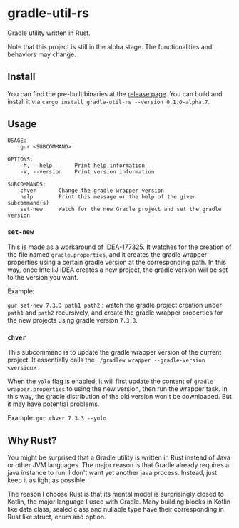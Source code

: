 # gradle-util-rs

Gradle utility written in Rust.

Note that this project is still in the alpha stage. The functionalities and behaviors may change.

## Install

You can find the pre-built binaries at the [release page](https://github.com/jason5lee/gradle-util-rs/releases). You can build and install it via `cargo install gradle-util-rs --version 0.1.0-alpha.7`.

## Usage

```
USAGE:
    gur <SUBCOMMAND>

OPTIONS:
    -h, --help       Print help information
    -V, --version    Print version information

SUBCOMMANDS:
    chver       Change the gradle wrapper version
    help        Print this message or the help of the given subcommand(s)
    set-new     Watch for the new Gradle project and set the gradle version
```

### `set-new`

This is made as a workaround of [IDEA-177325](https://youtrack.jetbrains.com/issue/IDEA-177325). It watches for the creation of the file named `gradle.properties`, and it creates the gradle wrapper properties using a certain gradle version at the corresponding path. In this way, once IntelliJ IDEA creates a new project, the gradle version will be set to the version you want.

Example:

`gur set-new 7.3.3 path1 path2` : watch the gradle project creation under `path1` and `path2` recursively, and create the gradle wrapper properties for the new projects using gradle version `7.3.3`.

### `chver`

This subcommand is to update the gradle wrapper version of the current project.
It essentially calls the `./gradlew wrapper --gradle-version <version>` .

When the `yolo` flag is enabled, it will first update the content of `gradle-wrapper.properties` to using the new version,
then run the wrapper task. In this way, the gradle distribution of the old version won't be downloaded. But it may have potential problems.

Example: `gur chver 7.3.3 --yolo`

## Why Rust?

You might be surprised that a Gradle utility is written in Rust instead of Java or other JVM languages.
The major reason is that Gradle already requires a java instance to run. I don't want yet another java process.
Instead, just keep it as light as possible.

The reason I choose Rust is that its mental model is surprisingly closed to Kotlin, the
major language I used with Gradle. Many building blocks in Kotlin like data class, sealed class and nullable type have their
corresponding in Rust like struct, enum and option.


